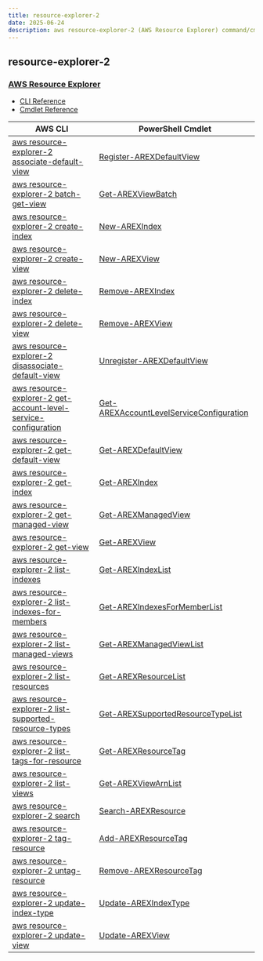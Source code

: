 ```yaml
---
title: resource-explorer-2
date: 2025-06-24
description: aws resource-explorer-2 (AWS Resource Explorer) command/cmdlet list.
---
```


## resource-explorer-2

### [AWS Resource Explorer](https://aws.amazon.com/resourceexplorer/)

* [CLI Reference](https://awscli.amazonaws.com/v2/documentation/api/latest/reference/resource-explorer-2/index.html)
* [Cmdlet Reference](https://docs.aws.amazon.com/powershell/latest/reference/items/ResourceExplorer2_cmdlets.html)

|AWS CLI|PowerShell Cmdlet|
|----|----|
|[aws resource-explorer-2 associate-default-view](https://awscli.amazonaws.com/v2/documentation/api/latest/reference/resource-explorer-2/associate-default-view.html)|[Register-AREXDefaultView](https://docs.aws.amazon.com/powershell/latest/reference/items/Register-AREXDefaultView.html)|
|[aws resource-explorer-2 batch-get-view](https://awscli.amazonaws.com/v2/documentation/api/latest/reference/resource-explorer-2/batch-get-view.html)|[Get-AREXViewBatch](https://docs.aws.amazon.com/powershell/latest/reference/items/Get-AREXViewBatch.html)|
|[aws resource-explorer-2 create-index](https://awscli.amazonaws.com/v2/documentation/api/latest/reference/resource-explorer-2/create-index.html)|[New-AREXIndex](https://docs.aws.amazon.com/powershell/latest/reference/items/New-AREXIndex.html)|
|[aws resource-explorer-2 create-view](https://awscli.amazonaws.com/v2/documentation/api/latest/reference/resource-explorer-2/create-view.html)|[New-AREXView](https://docs.aws.amazon.com/powershell/latest/reference/items/New-AREXView.html)|
|[aws resource-explorer-2 delete-index](https://awscli.amazonaws.com/v2/documentation/api/latest/reference/resource-explorer-2/delete-index.html)|[Remove-AREXIndex](https://docs.aws.amazon.com/powershell/latest/reference/items/Remove-AREXIndex.html)|
|[aws resource-explorer-2 delete-view](https://awscli.amazonaws.com/v2/documentation/api/latest/reference/resource-explorer-2/delete-view.html)|[Remove-AREXView](https://docs.aws.amazon.com/powershell/latest/reference/items/Remove-AREXView.html)|
|[aws resource-explorer-2 disassociate-default-view](https://awscli.amazonaws.com/v2/documentation/api/latest/reference/resource-explorer-2/disassociate-default-view.html)|[Unregister-AREXDefaultView](https://docs.aws.amazon.com/powershell/latest/reference/items/Unregister-AREXDefaultView.html)|
|[aws resource-explorer-2 get-account-level-service-configuration](https://awscli.amazonaws.com/v2/documentation/api/latest/reference/resource-explorer-2/get-account-level-service-configuration.html)|[Get-AREXAccountLevelServiceConfiguration](https://docs.aws.amazon.com/powershell/latest/reference/items/Get-AREXAccountLevelServiceConfiguration.html)|
|[aws resource-explorer-2 get-default-view](https://awscli.amazonaws.com/v2/documentation/api/latest/reference/resource-explorer-2/get-default-view.html)|[Get-AREXDefaultView](https://docs.aws.amazon.com/powershell/latest/reference/items/Get-AREXDefaultView.html)|
|[aws resource-explorer-2 get-index](https://awscli.amazonaws.com/v2/documentation/api/latest/reference/resource-explorer-2/get-index.html)|[Get-AREXIndex](https://docs.aws.amazon.com/powershell/latest/reference/items/Get-AREXIndex.html)|
|[aws resource-explorer-2 get-managed-view](https://awscli.amazonaws.com/v2/documentation/api/latest/reference/resource-explorer-2/get-managed-view.html)|[Get-AREXManagedView](https://docs.aws.amazon.com/powershell/latest/reference/items/Get-AREXManagedView.html)|
|[aws resource-explorer-2 get-view](https://awscli.amazonaws.com/v2/documentation/api/latest/reference/resource-explorer-2/get-view.html)|[Get-AREXView](https://docs.aws.amazon.com/powershell/latest/reference/items/Get-AREXView.html)|
|[aws resource-explorer-2 list-indexes](https://awscli.amazonaws.com/v2/documentation/api/latest/reference/resource-explorer-2/list-indexes.html)|[Get-AREXIndexList](https://docs.aws.amazon.com/powershell/latest/reference/items/Get-AREXIndexList.html)|
|[aws resource-explorer-2 list-indexes-for-members](https://awscli.amazonaws.com/v2/documentation/api/latest/reference/resource-explorer-2/list-indexes-for-members.html)|[Get-AREXIndexesForMemberList](https://docs.aws.amazon.com/powershell/latest/reference/items/Get-AREXIndexesForMemberList.html)|
|[aws resource-explorer-2 list-managed-views](https://awscli.amazonaws.com/v2/documentation/api/latest/reference/resource-explorer-2/list-managed-views.html)|[Get-AREXManagedViewList](https://docs.aws.amazon.com/powershell/latest/reference/items/Get-AREXManagedViewList.html)|
|[aws resource-explorer-2 list-resources](https://awscli.amazonaws.com/v2/documentation/api/latest/reference/resource-explorer-2/list-resources.html)|[Get-AREXResourceList](https://docs.aws.amazon.com/powershell/latest/reference/items/Get-AREXResourceList.html)|
|[aws resource-explorer-2 list-supported-resource-types](https://awscli.amazonaws.com/v2/documentation/api/latest/reference/resource-explorer-2/list-supported-resource-types.html)|[Get-AREXSupportedResourceTypeList](https://docs.aws.amazon.com/powershell/latest/reference/items/Get-AREXSupportedResourceTypeList.html)|
|[aws resource-explorer-2 list-tags-for-resource](https://awscli.amazonaws.com/v2/documentation/api/latest/reference/resource-explorer-2/list-tags-for-resource.html)|[Get-AREXResourceTag](https://docs.aws.amazon.com/powershell/latest/reference/items/Get-AREXResourceTag.html)|
|[aws resource-explorer-2 list-views](https://awscli.amazonaws.com/v2/documentation/api/latest/reference/resource-explorer-2/list-views.html)|[Get-AREXViewArnList](https://docs.aws.amazon.com/powershell/latest/reference/items/Get-AREXViewArnList.html)|
|[aws resource-explorer-2 search](https://awscli.amazonaws.com/v2/documentation/api/latest/reference/resource-explorer-2/search.html)|[Search-AREXResource](https://docs.aws.amazon.com/powershell/latest/reference/items/Search-AREXResource.html)|
|[aws resource-explorer-2 tag-resource](https://awscli.amazonaws.com/v2/documentation/api/latest/reference/resource-explorer-2/tag-resource.html)|[Add-AREXResourceTag](https://docs.aws.amazon.com/powershell/latest/reference/items/Add-AREXResourceTag.html)|
|[aws resource-explorer-2 untag-resource](https://awscli.amazonaws.com/v2/documentation/api/latest/reference/resource-explorer-2/untag-resource.html)|[Remove-AREXResourceTag](https://docs.aws.amazon.com/powershell/latest/reference/items/Remove-AREXResourceTag.html)|
|[aws resource-explorer-2 update-index-type](https://awscli.amazonaws.com/v2/documentation/api/latest/reference/resource-explorer-2/update-index-type.html)|[Update-AREXIndexType](https://docs.aws.amazon.com/powershell/latest/reference/items/Update-AREXIndexType.html)|
|[aws resource-explorer-2 update-view](https://awscli.amazonaws.com/v2/documentation/api/latest/reference/resource-explorer-2/update-view.html)|[Update-AREXView](https://docs.aws.amazon.com/powershell/latest/reference/items/Update-AREXView.html)|

